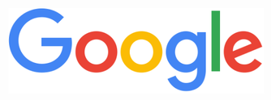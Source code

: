 <div align="center">
  <br>
  <img src="https://raw.githubusercontent.com/Nabih/faour/main/googlelogo_color_272x92dp.png" />
  <br>
</div>
